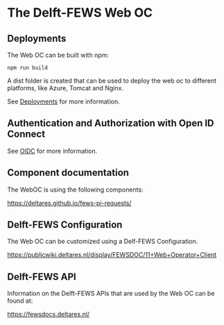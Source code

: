# The Delft-FEWS Web OC

## Deployments

The Web OC can be built with npm:

```
npm run build 
```
A dist folder is created that can be used to deploy the web oc to different platforms, like Azure, Tomcat and Nginx.

See [Deployments](deployments/) for more information.

## Authentication and Authorization with Open ID Connect

See [OIDC](oidc/) for more information.

## Component documentation

The WebOC is using the following components:

https://deltares.github.io/fews-pi-requests/

## Delft-FEWS Configuration

The Web OC can be customized using a Delf-FEWS Configuration.

https://publicwiki.deltares.nl/display/FEWSDOC/11+Web+Operator+Client

## Delft-FEWS API

Information on the Delft-FEWS APIs that are used by the Web OC can be found at:

https://fewsdocs.deltares.nl/

